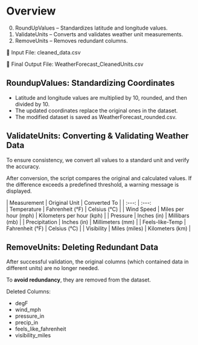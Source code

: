 # Overview
0. RoundUpValues – Standardizes latitude and longitude values.
1. ValidateUnits – Converts and validates weather unit measurements.
2. RemoveUnits – Removes redundant columns.


  📁 Input File: cleaned_data.csv
  
  📁 Final Output File: WeatherForecast_CleanedUnits.csv
  
## RoundupValues: Standardizing Coordinates

* Latitude and longitude values are multiplied by 10, rounded, and then divided by 10.
* The updated coordinates replace the original ones in the dataset.
* The modified dataset is saved as WeatherForecast_rounded.csv.

## ValidateUnits: Converting & Validating Weather Data

To ensure consistency, we convert all values to a standard unit and verify the accuracy.

After conversion, the script compares the original and calculated values. If the difference exceeds a predefined threshold, a warning message is displayed.

| Measurement | Original Unit | Converted To |
|  :---:   |  :---:  
| Temperature | Fahrenheit (°F) | Celsius (°C) |
| Wind Speed | Miles per hour (mph) | Kilometers per hour (kph) |
| Pressure | Inches (in) | Millibars (mb) |
| Precipitation | Inches (in) | Millimeters (mm) |
| Feels-like-Temp | Fahrenheit (°F) | Celsius (°C) |
| Visibility | Miles (miles) | Kilometers (km) |

## RemoveUnits: Deleting Redundant Data

After successful validation, the original columns (which contained data in different units) are no longer needed. 

To **avoid redundancy**, they are removed from the dataset.

Deleted Columns:
* degF
* wind_mph
* pressure_in
* precip_in
* feels_like_fahrenheit
* visibility_miles
  
